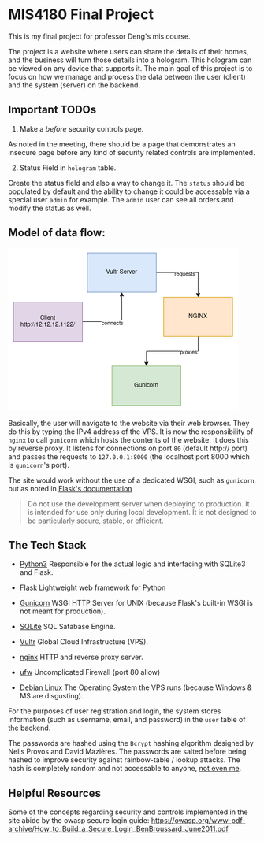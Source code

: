 # MIS4180 Final Project

This is my final project for professor Deng's mis course.

The project is a website where users can share the details of their homes, and
the business will turn those details into a hologram. This hologram can be
viewed on any device that supports it. The main goal of this project is to focus
on how we manage and process the data between the user (client) and the system
(server) on the backend.

## Important TODOs

1. Make a *before* security controls page.

As noted in the meeting, there should be a page that demonstrates an insecure page before any kind of security related controls are implemented.

2. Status Field in `hologram` table.

Create the status field and also a way to change it. The `status` should be populated by default and the ability to change it could be accessable via a special user `admin` for example. The `admin` user can see all orders and modify the status as well.

## Model of data flow:

![](./imgs/dataflow_drawio.png)

Basically, the user will navigate to the website via their web browser. They do
this by typing the IPv4 address of the VPS. It is now the responsibility of
`nginx` to call `gunicorn` which hosts the contents of the website. It does this by
reverse proxy. It listens for connections on port `80` (default http:// port)
and passes the requests to `127.0.0.1:8000` (the localhost port 8000 which is
`gunicorn`'s port).

The site would work without the use of a dedicated WSGI, such as `gunicorn`, but
as noted in [Flask's documentation](https://flask.palletsprojects.com/en/3.0.x/deploying/)

> Do not use the development server when deploying to production. It is intended for use only during local development. It is not designed to be particularly secure, stable, or efficient.

## The Tech Stack
- [Python3](https://www.python.org/) Responsible for the actual logic and
  interfacing with SQLite3 and Flask.

- [Flask](https://flask.palletsprojects.com/en/3.0.x/) Lightweight web
  framework for Python

- [Gunicorn](https://gunicorn.org/) WSGI HTTP Server for UNIX (because Flask's
  built-in WSGI is not meant for production).

- [SQLite](https://www.sqlite.org/index.html) SQL Satabase Engine.

- [Vultr](https://www.vultr.com/) Global Cloud Infrastructure (VPS).

- [nginx](https://nginx.org/en/) HTTP and reverse proxy server.

- [ufw](https://man.archlinux.org/man/ufw.8) Uncomplicated Firewall (port 80 allow)

- [Debian Linux](https://www.debian.org/) The Operating System the VPS runs
  (because Windows & MS are disgusting).

For the purposes of user registration and login, the system stores information (such as username, email, and password) in the `user` table of the backend.

The passwords are hashed using the `Bcrypt` hashing algorithm designed by Nelis Provos and David Mazières. The passwords are salted before being hashed to improve security against rainbow-table / lookup attacks. The hash is completely random and not accessable to anyone, [not even me](https://www.geeksforgeeks.org/hashing-passwords-in-python-with-bcrypt/).

## Helpful Resources

Some of the concepts regarding security and controls implemented in the site
abide by the owasp secure login guide:
<https://owasp.org/www-pdf-archive/How_to_Build_a_Secure_Login_BenBroussard_June2011.pdf>

